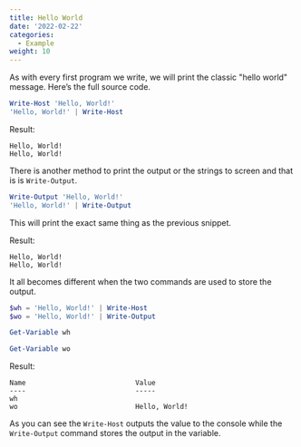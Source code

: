 ```yaml
---
title: Hello World
date: '2022-02-22'
categories:
  - Example
weight: 10
---
```


As with every first program we write, we will print the classic "hello world" message. Here’s the full source code.

```powershell
Write-Host 'Hello, World!'
'Hello, World!' | Write-Host
```

Result:

```
Hello, World!
Hello, World!
```

There is another method to print the output or the strings to screen and that is is `Write-Output`.

```powershell
Write-Output 'Hello, World!'
'Hello, World!' | Write-Output
```

This will print the exact same thing as the previous snippet.

Result:

```
Hello, World!
Hello, World!
```

It all becomes different when the two commands are used to store the output.

```powershell
$wh = 'Hello, World!' | Write-Host
$wo = 'Hello, World!' | Write-Output

Get-Variable wh

Get-Variable wo
```

Result:

```
Name                           Value
----                           -----
wh
wo                             Hello, World!
```

As you can see the `Write-Host` outputs the value to the console while the `Write-Output` command stores the output in the variable.




